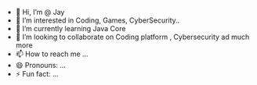 - 👋 Hi, I’m @ Jay
- 👀 I’m interested in Coding, Games, CyberSecurity..
- 🌱 I’m currently learning Java Core
- 💞️ I’m looking to collaborate on Coding platform , Cybersecurity ad much more
- 📫 How to reach me ...
- 😄 Pronouns: ...
- ⚡ Fun fact: ...

<!---
JayBhise143/JayBhise143 is a ✨ special ✨ repository because its `README.md` (this file) appears on your GitHub profile.
You can click the Preview link to take a look at your changes.
--->

